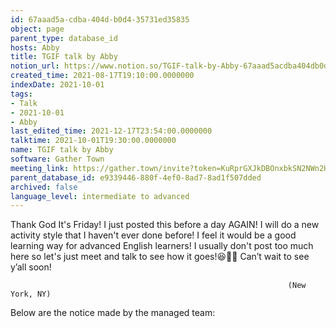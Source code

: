 ```yaml
---
id: 67aaad5a-cdba-404d-b0d4-35731ed35835
object: page
parent_type: database_id
hosts: Abby
title: TGIF talk by Abby
notion_url: https://www.notion.so/TGIF-talk-by-Abby-67aaad5acdba404db0d435731ed35835
created_time: 2021-08-17T19:10:00.0000000
indexDate: 2021-10-01
tags:
- Talk
- 2021-10-01
- Abby
last_edited_time: 2021-12-17T23:54:00.0000000
talktime: 2021-10-01T19:30:00.0000000
name: TGIF talk by Abby
software: Gather Town
meeting_link: https://gather.town/invite?token=KuRprGXJkDBOnxbkSN2NWn2HuHjwl9GJ
parent_database_id: e9339446-880f-4ef0-8ad7-8ad1f507dded
archived: false
language_level: intermediate to advanced
---
```


Thank God It's Friday! I just posted this before a day AGAIN!
I will do a new activity style that I haven't ever done before! I feel it would be a good learning way for advanced English learners!
I usually don't post too much here so let's just meet and talk to see how it goes!😆👍🏻
Can’t wait to see y’all soon!


                                                                  (New York, NY)
                                                  



Below are the notice made by the managed team:


